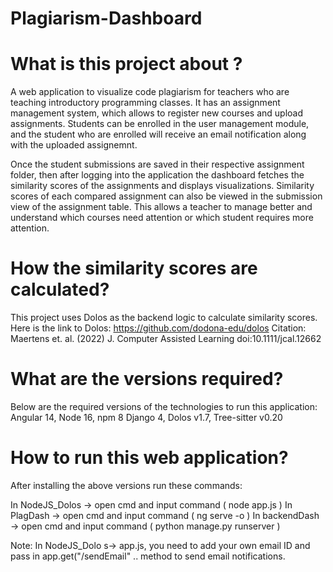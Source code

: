 # Plagiarism-Dashboard

# What is this project about ?
A web application to visualize code plagiarism for teachers who are teaching introductory programming classes. It has an assignment management system, which allows 
to register new courses and upload assignments. Students can be enrolled in the user management module, and the student who are enrolled will receive an email 
notification along with the uploaded assignemnt.

Once the student submissions are saved in their respective assignment folder, then after logging into the application the dashboard fetches the similarity scores of the
assignments and displays visualizations. Similarity scores of each compared assignment can also be viewed in the submission view of the assignment table.
This allows a teacher to manage better and understand which courses need attention or which student requires more attention.

# How the similarity scores are calculated?
This project uses Dolos as the backend logic to calculate similarity scores.
Here is the link to Dolos: https://github.com/dodona-edu/dolos
Citation: Maertens et. al. (2022) J. Computer Assisted Learning doi:10.1111/jcal.12662

# What are the versions required?
Below are the required versions of the technologies to run this application:
Angular 14, Node 16, npm 8
Django 4, Dolos v1.7, Tree-sitter v0.20

# How to run this web application?
After installing the above versions run these commands:

In NodeJS_Dolos -> open cmd and input command ( node app.js )
In PlagDash -> open cmd and input command ( ng serve -o )
In backendDash -> open cmd and input command ( python manage.py runserver )


Note: In NodeJS_Dolo s-> app.js, you need to add your own email ID and pass in app.get("/sendEmail" ..   method to send email notifications.





